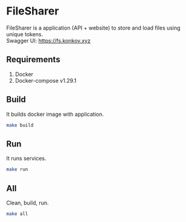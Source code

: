 # FileSharer
FileSharer is a application (API + website) to store and load files using unique tokens.  
Swagger UI: https://fs.konkov.xyz

## Requirements
1. Docker
2. Docker-compose v1.29.1

## Build
It builds docker image with application.
```bash
make build
```

## Run
It runs services.
```bash
make run
```

## All
Clean, build, run.
```bash
make all
```